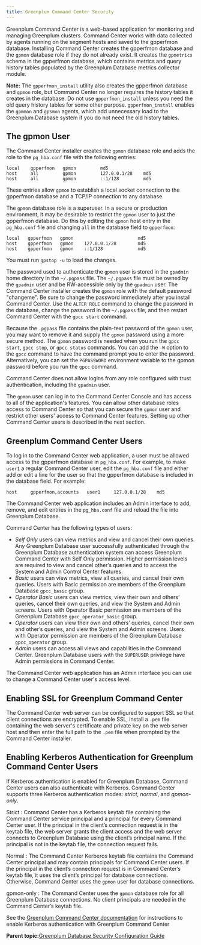 ```yaml
---
title: Greenplum Command Center Security 
---
```


Greenplum Command Center is a web-based application for monitoring and managing Greenplum clusters. Command Center works with data collected by agents running on the segment hosts and saved to the gpperfmon database. Installing Command Center creates the gpperfmon database and the `gpmon` database role if they do not already exist. It creates the `gpmetrics` schema in the gpperfmon database, which contains metrics and query history tables populated by the Greenplum Database metrics collector module.

**Note:** The `gpperfmon_install` utility also creates the gpperfmon database and `gpmon` role, but Command Center no longer requires the history tables it creates in the database. Do not use `gpperfmon_install` unless you need the old query history tables for some other purpose. `gpperfmon_install` enables the `gpmmon` and `gpsmon` agents, which add unnecessary load to the Greenplum Database system if you do not need the old history tables.

## <a id="gpmon"></a>The gpmon User 

The Command Center installer creates the `gpmon` database role and adds the role to the `pg_hba.conf` file with the following entries:

```
local    gpperfmon   gpmon         md5
host     all         gpmon         127.0.0.1/28    md5
host     all         gpmon         ::1/128         md5
```

These entries allow `gpmon` to establish a local socket connection to the gpperfmon database and a TCP/IP connection to any database.

The `gpmon` database role is a superuser. In a secure or production environment, it may be desirable to restrict the `gpmon` user to just the gpperfmon database. Do this by editing the `gpmon` host entry in the `pg_hba.conf` file and changing `all` in the database field to `gpperfmon`:

```
local   gpperfmon   gpmon                        md5
host    gpperfmon   gpmon    127.0.0.1/28        md5
host    gpperfmon   gpmon    ::1/128             md5
```

You must run `gpstop -u` to load the changes.

The password used to authenticate the `gpmon` user is stored in the `gpadmin` home directory in the `~/.pgpass` file. The `~/.pgpass` file must be owned by the `gpadmin` user and be RW-accessible only by the `gpadmin` user. The Command Center installer creates the `gpmon` role with the default password "changeme". Be sure to change the password immediately after you install Command Center. Use the `ALTER ROLE` command to change the password in the database, change the password in the `~/.pgpass` file, and then restart Command Center with the `gpcc start` command.

Because the `.pgpass` file contains the plain-text password of the `gpmon` user, you may want to remove it and supply the `gpmon` password using a more secure method. The `gpmon` password is needed when you run the `gpcc start`, `gpcc stop`, or `gpcc status` commands. You can add the `-W` option to the `gpcc` command to have the command prompt you to enter the password. Alternatively, you can set the `PGPASSWORD` environment variable to the gpmon password before you run the `gpcc` command.

Command Center does not allow logins from any role configured with trust authentication, including the `gpadmin` user.

The `gpmon` user can log in to the Command Center Console and has access to all of the application's features. You can allow other database roles access to Command Center so that you can secure the `gpmon` user and restrict other users' access to Command Center features. Setting up other Command Center users is described in the next section.

## <a id="gpccusers"></a>Greenplum Command Center Users 

To log in to the Command Center web application, a user must be allowed access to the gpperfmon database in `pg_hba.conf`. For example, to make `user1` a regular Command Center user, edit the `pg_hba.conf` file and either add or edit a line for the user so that the gpperfmon database is included in the database field. For example:

```
host     gpperfmon,accounts   user1     127.0.0.1/28    md5
```

The Command Center web application includes an Admin interface to add, remove, and edit entries in the `pg_hba.conf` file and reload the file into Greenplum Database.

Command Center has the following types of users:

-   *Self Only* users can view metrics and view and cancel their own queries. Any Greenplum Database user successfully authenticated through the Greenplum Database authentication system can access Greenplum Command Center with Self Only permission. Higher permission levels are required to view and cancel other’s queries and to access the System and Admin Control Center features.
-   *Basic* users can view metrics, view all queries, and cancel their own queries. Users with Basic permission are members of the Greenplum Database `gpcc_basic` group.
-   *Operator Basic* users can view metrics, view their own and others’ queries, cancel their own queries, and view the System and Admin screens. Users with Operator Basic permission are members of the Greenplum Database `gpcc_operator_basic` group.
-   *Operator* users can view their own and others’ queries, cancel their own and other’s queries, and view the System and Admin screens. Users with Operator permission are members of the Greenplum Database `gpcc_operator` group.
-   *Admin* users can access all views and capabilities in the Command Center. Greenplum Database users with the `SUPERUSER` privilege have Admin permissions in Command Center.

The Command Center web application has an Admin interface you can use to change a Command Center user's access level.

## <a id="sslgpcc"></a>Enabling SSL for Greenplum Command Center 

The Command Center web server can be configured to support SSL so that client connections are encrypted. To enable SSL, install a `.pem` file containing the web server's certificate and private key on the web server host and then enter the full path to the `.pem` file when prompted by the Command Center installer.

## <a id="kerbgpcc"></a>Enabling Kerberos Authentication for Greenplum Command Center Users 

If Kerberos authentication is enabled for Greenplum Database, Command Center users can also authenticate with Kerberos. Command Center supports three Kerberos authentication modes: *strict*, *normal*, and *gpmon-only*.

Strict
:   Command Center has a Kerberos keytab file containing the Command Center service principal and a principal for every Command Center user. If the principal in the client’s connection request is in the keytab file, the web server grants the client access and the web server connects to Greenplum Database using the client’s principal name. If the principal is not in the keytab file, the connection request fails.

Normal
:   The Command Center Kerberos keytab file contains the Command Center principal and may contain principals for Command Center users. If the principal in the client’s connection request is in Command Center’s keytab file, it uses the client’s principal for database connections. Otherwise, Command Center uses the `gpmon` user for database connections.

gpmon-only
:   The Command Center uses the `gpmon` database role for all Greenplum Database connections. No client principals are needed in the Command Center’s keytab file.

See the [Greenplum Command Center documentation](http://gpcc.docs.pivotal.io) for instructions to enable Kerberos authentication with Greenplum Command Center

**Parent topic:**[Greenplum Database Security Configuration Guide](../topics/preface.html)

